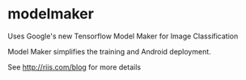 # modelmaker

Uses Google's new Tensorflow Model Maker for Image Classification

Model Maker simplifies the training and Android deployment.

See http://riis.com/blog for more details
